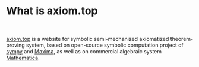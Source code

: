 # What is axiom.top
  <br>
  
[axiom.top](../axiom.php) is a website for symbolic	semi-mechanized axiomatized theorem-proving system, based on open-source symbolic computation project of [sympy](https://github.com/sympy/sympy) and 
[Maxima](http://maxima.sourceforge.net), as well as on commercial algebraic system 
[Mathematica](https://reference.wolfram.com/language/index.html.en?source=footer).
